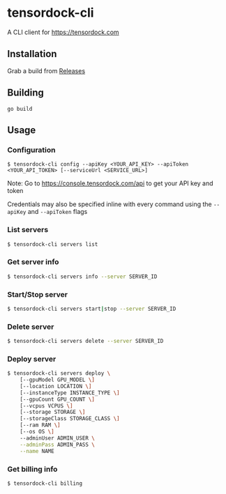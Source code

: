 # tensordock-cli

A CLI client for https://tensordock.com

## Installation

Grab a build from [Releases](https://github.com/caguiclajmg/tensordock-cli/releases)

## Building

```
go build
```

## Usage

### Configuration

```
$ tensordock-cli config --apiKey <YOUR_API_KEY> --apiToken <YOUR_API_TOKEN> [--serviceUrl <SERVICE_URL>]
```

Note: Go to https://console.tensordock.com/api to get your API key and token

Credentials may also be specified inline with every command using the `--apiKey` and `--apiToken` flags

### List servers

```sh
$ tensordock-cli servers list
```

### Get server info

```sh
$ tensordock-cli servers info --server SERVER_ID
```

### Start/Stop server

```sh
$ tensordock-cli servers start|stop --server SERVER_ID
```

### Delete server

```sh
$ tensordock-cli servers delete --server SERVER_ID
```

### Deploy server

```sh
$ tensordock-cli servers deploy \
    [--gpuModel GPU_MODEL \]
    [--location LOCATION \]
    [--instanceType INSTANCE_TYPE \]
    [--gpuCount GPU_COUNT \]
    [--vcpus VCPUS \]
    [--storage STORAGE \]
    [--storageClass STORAGE_CLASS \]
    [--ram RAM \]
    [--os OS \]
    --adminUser ADMIN_USER \
    --adminPass ADMIN_PASS \
    --name NAME
```

### Get billing info

```sh
$ tensordock-cli billing
```